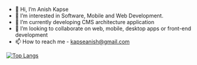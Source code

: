- 👋 Hi, I’m Anish Kapse
- 👀 I’m interested in Software, Mobile and Web Development.
- 🌱 I’m currently developing CMS architecture application
- 💞️ I’m looking to collaborate on web, mobile, desktop apps or front-end development
- 📫 How to reach me - kapseanish@gmail.com


[![Top Langs](https://github-readme-stats.vercel.app/api/top-langs/?username=theonlyanish&layout=compact&theme=vision-friendly-dark)](https://github.com/anuraghazra/github-readme-stats)


<!---
theonlyanish/theonlyanish is a ✨ special ✨ repository because its `README.md` (this file) appears on your GitHub profile.
You can click the Preview link to take a look at your changes.
--->
